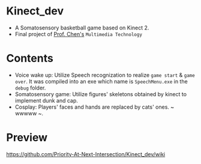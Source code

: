 # Kinect_dev
* A Somatosensory basketball game based on Kinect 2.
* Final project of [Prof. Chen's](http://iip.whu.edu.cn/~zzchen/) `Multimedia Technology`
# Contents
* Voice wake up: Utilize Speech recognization to realize `game start` & `game over`. It was compiled into an exe which name is `SpeechMenu.exe` in the `debug` folder.
* Somatosensory game: Utilize figures' skeletons obtained by kinect to implement dunk and cap.
* Cosplay: Players' faces and hands are replaced by cats' ones. ~ wwwww ~.
# Preview
https://github.com/Priority-At-Next-Intersection/Kinect_dev/wiki
